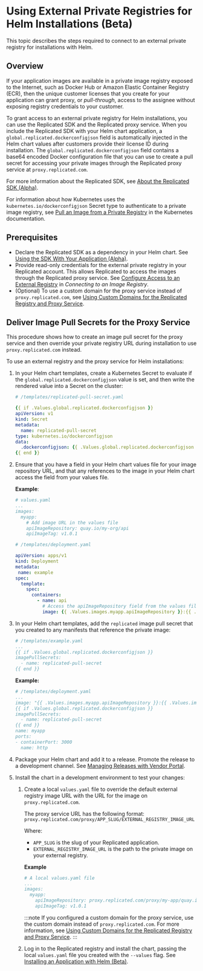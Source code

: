 # Using External Private Registries for Helm Installations (Beta)

This topic describes the steps required to connect to an external private registry for installations with Helm.

## Overview

If your application images are available in a private image registry exposed to the Internet, such as Docker Hub or Amazon Elastic Container Registry (ECR), then the unique customer licenses that you create for your application can grant proxy, or _pull-through_, access to the assignee without exposing registry credentials to your customer.

To grant access to an external private registry for Helm installations, you can use the Replicated SDK and the Replicated proxy service. When you include the Replicated SDK with your Helm chart application, a `global.replicated.dockerconfigjson` field is automatically injected in the Helm chart values after customers provide their license ID during installation. The `global.replicated.dockerconfigjson` field contains a base64 encoded Docker configuration file that you can use to create a pull secret for accessing your private images through the Replicated proxy service at `proxy.replicated.com`.

For more information about the Replicated SDK, see [About the Replicated SDK (Alpha)](replicated-sdk-overview).

For information about how Kubernetes uses the `kubernetes.io/dockerconfigjson` Secret type to authenticate to a private image registry, see [Pull an Image from a Private Registry](https://kubernetes.io/docs/tasks/configure-pod-container/pull-image-private-registry/) in the Kubernetes documentation.

## Prerequisites

* Declare the Replicated SDK as a dependency in your Helm chart. See [Using the SDK With Your Application (Alpha)](replicated-sdk-using).
* Provide read-only credentials for the external private registry in your Replicated account. This allows Replicated to access the images through the Replicated proxy service. See [Configure Access to an External Registry](packaging-private-images#configure-access-to-an-external-registry) in _Connecting to an Image Registry_.
* (Optional) To use a custom domain for the proxy service instead of `proxy.replicated.com`, see [Using Custom Domains for the Replicated Registry and Proxy Service](custom-domains).
## Deliver Image Pull Secrets for the Proxy Service

This procedure shows how to create an image pull secret for the proxy service and then override your private registry URL during installation to use `proxy.replicated.com` instead.

To use an external registry and the proxy service for Helm installations:

1. In your Helm chart templates, create a Kubernetes Secret to evaluate if the `global.replicated.dockerconfigjson` value is set, and then write the rendered value into a Secret on the cluster:

   ```yaml
   # /templates/replicated-pull-secret.yaml

   {{ if .Values.global.replicated.dockerconfigjson }}
   apiVersion: v1
   kind: Secret
   metadata:
     name: replicated-pull-secret
   type: kubernetes.io/dockerconfigjson
   data:
     .dockerconfigjson: {{ .Values.global.replicated.dockerconfigjson }}
   {{ end }}
   ```

1. Ensure that you have a field in your Helm chart values file for your image repository URL, and that any references to the image in your Helm chart access the field from your values file.  

   **Example**:

   ```yaml
   # values.yaml
   ...
   images:
     myapp:
       # Add image URL in the values file
       apiImageRepository: quay.io/my-org/api
       apiImageTag: v1.0.1
   ```
   ```yaml
   # /templates/deployment.yaml

   apiVersion: apps/v1
   kind: Deployment
   metadata:
    name: example
   spec:
     template:
       spec:
         containers:
           - name: api
             # Access the apiImageRepository field from the values file
             image: {{ .Values.images.myapp.apiImageRepository }}:{{ .Values.images.myapp.apiImageTag }}
   ```

1. In your Helm chart templates, add the `replicated` image pull secret that you created to any manifests that reference the private image:

   ```yaml
   # /templates/example.yaml
   ...
   {{ if .Values.global.replicated.dockerconfigjson }}
   imagePullSecrets:
     - name: replicated-pull-secret
   {{ end }}
   ```

   **Example:**

    ```yaml
    # /templates/deployment.yaml
    ...
    image: "{{ .Values.images.myapp.apiImageRepository }}:{{ .Values.images.myapp.apiImageTag }}"
    {{ if .Values.global.replicated.dockerconfigjson }}
    imagePullSecrets:
      - name: replicated-pull-secret
    {{ end }}
    name: myapp
    ports:
    - containerPort: 3000
      name: http
    ```

1. Package your Helm chart and add it to a release. Promote the release to a development channel. See [Managing Releases with Vendor Portal](releases-creating-releases).

1. Install the chart in a development environment to test your changes:

   1. Create a local `values.yaml` file to override the default external registry image URL with the URL for the image on `proxy.replicated.com`.
   
      The proxy service URL has the following format: `proxy.replicated.com/proxy/APP_SLUG/EXTERNAL_REGISTRY_IMAGE_URL`
      
      Where:
      * `APP_SLUG` is the slug of your Replicated application.
      * `EXTERNAL_REGISTRY_IMAGE_URL` is the path to the private image on your external registry.

      **Example**
      ```yaml
      # A local values.yaml file
      ...
      images:
        myapp:
          apiImageRepository: proxy.replicated.com/proxy/my-app/quay.io/my-org/api
          apiImageTag: v1.0.1

      ```

      :::note
      If you configured a custom domain for the proxy service, use the custom domain instead of `proxy.replicated.com`. For more information, see [Using Custom Domains for the Replicated Registry and Proxy Service](custom-domains).
      :::
   
   1. Log in to the Replicated registry and install the chart, passing the local `values.yaml` file you created with the `--values` flag. See [Installing an Application with Helm (Beta)](install-with-helm).


    
